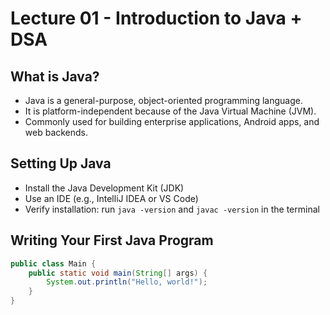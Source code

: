 # Lecture 01 - Introduction to Java + DSA

## What is Java?

- Java is a general-purpose, object-oriented programming language.
- It is platform-independent because of the Java Virtual Machine (JVM).
- Commonly used for building enterprise applications, Android apps, and web backends.

## Setting Up Java

- Install the Java Development Kit (JDK)
- Use an IDE (e.g., IntelliJ IDEA or VS Code)
- Verify installation: run `java -version` and `javac -version` in the terminal

## Writing Your First Java Program

```java
public class Main {
    public static void main(String[] args) {
        System.out.println("Hello, world!");
    }
}
